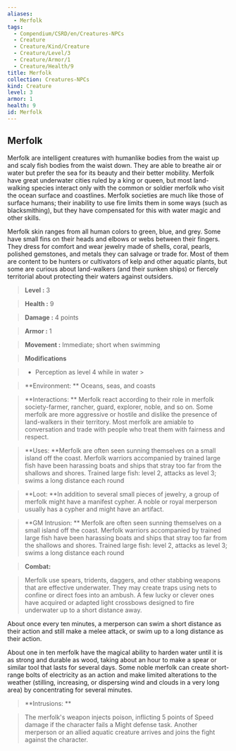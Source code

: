 ```yaml
---
aliases:
  - Merfolk
tags:
  - Compendium/CSRD/en/Creatures-NPCs
  - Creature
  - Creature/Kind/Creature
  - Creature/Level/3
  - Creature/Armor/1
  - Creature/Health/9
title: Merfolk
collection: Creatures-NPCs
kind: Creature
level: 3
armor: 1
health: 9
id: Merfolk
---
```

## Merfolk    
Merfolk are intelligent creatures with humanlike bodies from the waist up and scaly fish bodies from the waist down. They are able to breathe air or water but prefer the sea for its beauty and their better mobility. Merfolk have great underwater cities ruled by a king or queen, but most land-walking species interact only with the common or soldier merfolk who visit the ocean surface and coastlines. Merfolk societies are much like those of surface humans; their inability to use fire limits them in some ways (such as blacksmithing), but they have compensated for this with water magic and other skills.   
Merfolk skin ranges from all human colors to green, blue, and grey. Some have small fins on their heads and elbows or webs between their fingers. They dress for comfort and wear jewelry made of shells, coral, pearls, polished gemstones, and metals they can salvage or trade for. Most of them are content to be hunters or cultivators of kelp and other aquatic plants, but some are curious about land-walkers (and their sunken ships) or fiercely territorial about protecting their waters against outsiders.    
  
    
> **Level :** 3    
> **Health :** 9    
> **Damage :** 4 points    
> **Armor :** 1    
> **Movement :** Immediate; short when swimming    
> **Modifications**    
>- Perception as level 4 while in water >  
>    
> **Environment: ** Oceans, seas, and coasts    
> **Interactions: ** Merfolk react according to their role in merfolk society-farmer, rancher, guard, explorer, noble, and so on. Some merfolk are more aggressive or hostile and dislike the presence of land-walkers in their territory. Most merfolk are amiable to conversation and trade with people who treat them with fairness and respect.    
> **Uses: **Merfolk are often seen sunning themselves on a small island off the coast. Merfolk warriors accompanied by trained large fish have been harassing boats and ships that stray too far from the shallows and shores. Trained large fish: level 2, attacks as level 3; swims a long distance each round    
> **Loot: **In addition to several small pieces of jewelry, a group of merfolk might have a manifest cypher. A noble or royal merperson usually has a cypher and might have an artifact.    
> **GM Intrusion: ** Merfolk are often seen sunning themselves on a small island off the coast. Merfolk warriors accompanied by trained large fish have been harassing boats and ships that stray too far from the shallows and shores. Trained large fish: level 2, attacks as level 3; swims a long distance each round    
  
> **Combat:**   
> Merfolk use spears, tridents, daggers, and other stabbing weapons that are effective underwater. They may create traps using nets to confine or direct foes into an ambush. A few lucky or clever ones have acquired or adapted light crossbows designed to fire underwater up to a short distance away.   
About once every ten minutes, a merperson can swim a short distance as their action and still make a melee attack, or swim up to a long distance as their action.   
About one in ten merfolk have the magical ability to harden water until it is as strong and durable as wood, taking about an hour to make a spear or similar tool that lasts for several days. Some noble merfolk can create short-range bolts of electricity as an action and make limited alterations to the weather (stilling, increasing, or dispersing wind and clouds in a very long area) by concentrating for several minutes.    
    
  
> **Intrusions: **   
> The merfolk's weapon injects poison, inflicting 5 points of Speed damage if the character fails a Might defense task. Another merperson or an allied aquatic creature arrives and joins the fight against the character.    
